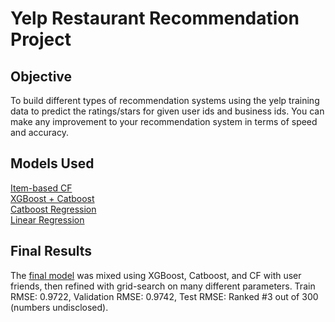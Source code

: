 # Yelp Restaurant Recommendation Project

## Objective
To build different types of recommendation systems using the yelp training data to predict the ratings/stars for given user ids and business ids. You can make any improvement to your recommendation system in terms of speed and accuracy.

## Models Used
[Item-based CF](./competition_item_based.py)  
[XGBoost + Catboost](./competition.py)  
[Catboost Regression](./competition_regression.py)  
[Linear Regression](./competition_linear.py)  

## Final Results
The [final model](./competition.py) was mixed using XGBoost, Catboost, and CF with user friends, then refined with grid-search on many different parameters.
Train RMSE: 0.9722, Validation RMSE: 0.9742, Test RMSE: Ranked #3 out of 300 (numbers undisclosed).

